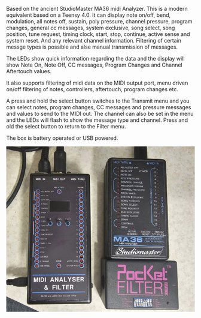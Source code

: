 Based on the ancient StudioMaster MA36 midi Analyzer. This is a modern equivalent based on a Teensy 4.0. It can display note on/off, bend, modulation, all notes off, sustain, poly pressure, channel pressure, program changes, general cc messages, system exclusive, song select, song position, tune request, timing clock, start, stop, continue, active sense and system reset. And any relevant channel information. Filtering of certain messge types is possible and alse manual transmission of messages.

The LEDs show quick information regarding the data and the display will show Note On, Note Off, CC messages, Program Changes and Channel Aftertouch values.

It also supports filtering of midi data on the MIDI output port, menu driven on/off filtering of notes, controllers, aftertouch, program changes etc.

A press and hold the select button switches to the Transmit menu and you can select notes, program changes, CC messages and pressure messages and values to send to the MIDI out. The channel can also be set in the menu and the LEDs will flash to show the message type and channel. Press and old the select button to return to the Filter menu.

The box is battery operated or USB powered.

![Synth](synth.jpg)
